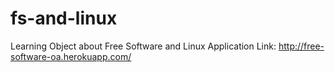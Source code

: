 # fs-and-linux
Learning Object about Free Software and Linux
Application Link: http://free-software-oa.herokuapp.com/
